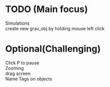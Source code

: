 # TODO (Main focus)
Simulations\
create new grav_obj by holding mouse left click

# Optional(Challenging)
Click P to pause\
Zooming\
drag screen\
Name Tags on objects



